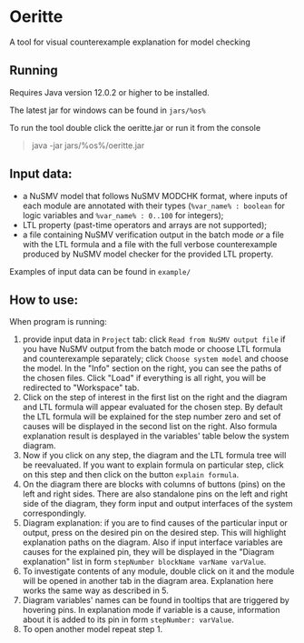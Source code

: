 # Oeritte

A tool for visual counterexample explanation for model checking

## Running

Requires Java version 12.0.2 or higher to be installed.

The latest jar for windows can be found in
`jars/%os%`

To run the tool double click the oeritte.jar or run it from the console
> java -jar jars/%os%/oeritte.jar

## Input data:
- a NuSMV model that follows NuSMV MODCHK format, where inputs of each module are annotated with their types (`%var_name% : boolean` for logic variables and `%var_name% : 0..100` for integers);
- LTL property (past-time operators and arrays are not supported);
- a file containing NuSMV verification output in the batch mode _or_ a file with the LTL formula and a file with the full verbose counterexample produced by NuSMV model checker for the provided LTL property.

Examples of input data can be found in `example/`

## How to use:

When program is running:
1) provide input data in `Project` tab: click `Read from NuSMV output file` if you have NuSMV output from the batch mode or choose LTL formula and counterexample separately; click `Choose system model` and choose the model. In the "Info" section on the right, you can see the paths of the chosen files. Click "Load" if everything is all right, you will be redirected to "Workspace" tab.
2) Click on the step of interest in the first list on the right and the diagram and LTL formula will appear evaluated for the chosen step. By default the LTL formula will be explained for the step number zero and set of causes will be displayed in the second list on the right. Also formula explanation result is desplayed in the variables' table below the system diagram.
3) Now if you click on any step, the diagram and the LTL formula tree will be reevaluated. If you want to explain formula on particular step, click on this step and then click on the button `explain formula`. 
4) On the diagram there are blocks with columns of buttons (pins) on the left and right sides. There are also standalone pins on the left and right side of the diagram, they form input and output interfaces of the system correspondingly.
5) Diagram explanation: if you are to find causes of the particular input or output, press on the desired pin on the desired step. This will highlight explanation paths on the diagram. Also if input interface variables are causes for the explained pin, they will be displayed in the "Diagram explanation" list in form `stepNumber blockName varName varValue`.
6) To investigate contents of any module, double click on it and the module will be opened in another tab in the diagram area. Explanation here works the same way as described in 5.
7) Diagram variables' names can be found in tooltips that are triggered by hovering pins. In explanation mode if variable is a cause, information about it is added to its pin in form `stepNumber: varValue`.
8) To open another model repeat step 1.
